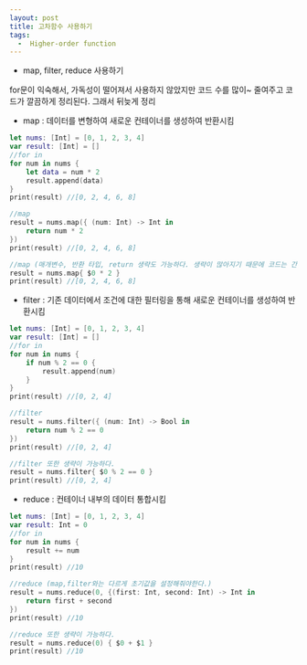 ```yaml
---
layout: post
title: 고차함수 사용하기
tags:
  -  Higher-order function
---
```


- map, filter, reduce 사용하기

for문이 익숙해서, 가독성이 떨어져서 사용하지 않았지만 코드 수를 많이~ 줄여주고 코드가 깔끔하게 정리된다.
그래서 뒤늦게 정리

- map : 데이터를 변형하여 새로운 컨테이너를 생성하여 반환시킴

```swift
let nums: [Int] = [0, 1, 2, 3, 4]
var result: [Int] = []
//for in
for num in nums {
    let data = num * 2
    result.append(data)
}
print(result) //[0, 2, 4, 6, 8]

//map
result = nums.map({ (num: Int) -> Int in
    return num * 2
})
print(result) //[0, 2, 4, 6, 8]

//map (매개변수, 반환 타입, return 생략도 가능하다. 생략이 많아지기 때문에 코드는 간결해지지만 가독성이 떨어진다.)
result = nums.map{ $0 * 2 }
print(result) //[0, 2, 4, 6, 8]
```

- filter : 기존 데이터에서 조건에 대한 필터링을 통해 새로운 컨테이너를 생성하여 반환시킴

```swift
let nums: [Int] = [0, 1, 2, 3, 4]
var result: [Int] = []
//for in
for num in nums {
    if num % 2 == 0 {
        result.append(num)
    }
}
print(result) //[0, 2, 4]

//filter
result = nums.filter({ (num: Int) -> Bool in
    return num % 2 == 0
})
print(result) //[0, 2, 4]

//filter 또한 생략이 가능하다.
result = nums.filter{ $0 % 2 == 0 }
print(result) //[0, 2, 4]
```

- reduce : 컨테이너 내부의 데이터 통합시킴

```swift
let nums: [Int] = [0, 1, 2, 3, 4]
var result: Int = 0
//for in
for num in nums {
    result += num
}
print(result) //10

//reduce (map,filter와는 다르게 초기값을 설정해줘야한다.)
result = nums.reduce(0, {(first: Int, second: Int) -> Int in
    return first + second
})
print(result) //10

//reduce 또한 생략이 가능하다.
result = nums.reduce(0) { $0 + $1 }
print(result) //10
```









